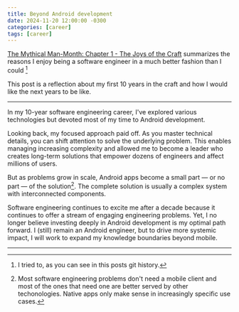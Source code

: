 ```yaml
---
title: Beyond Android development
date: 2024-11-20 12:00:00 -0300
categories: [career]
tags: [career]
---
```


[The Mythical Man-Month: Chapter 1 - The Joys of the Craft](/posts/second-brain/#the-mythical-man-month-chapter-1---the-joys-of-the-craft) summarizes the reasons I enjoy being a software engineer in a much better fashion than I could [^1]

This post is a reflection about my first 10 years in the craft and how I would like the next years to be like.

---

In my 10-year software engineering career, I've explored various technologies but devoted most of my time to Android development.

Looking back, my focused approach paid off. As you master technical details, you can shift attention to solve the underlying problem. This enables managing increasing complexity and allowed me to become a leader who creates long-term solutions that empower dozens of engineers and affect millions of users.

But as problems grow in scale, Android apps become a small part — or no part — of the solution[^2]. The complete solution is usually a complex system with interconnected components.

Software engineering continues to excite me after a decade because it continues to offer a stream of engaging engineering problems. Yet, I no longer believe investing deeply in Android development is my optimal path forward. I (still) remain an Android engineer, but to drive more systemic impact, I will work to expand my knowledge boundaries beyond mobile.

---

[^1]: I tried to, as you can see in this posts git history.

[^2]: Most software engineering problems don't need a mobile client and most of the ones that need one are better served by other techonologies. Native apps only make sense in increasingly specific use cases.
